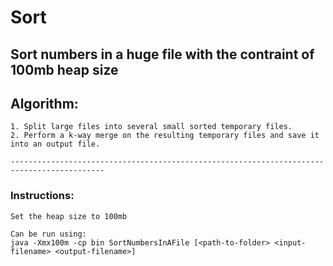 # Sort
Sort numbers in a huge file with the contraint of 100mb heap size
------------------------------------------------------------------------

## Algorithm:
`````````````
1. Split large files into several small sorted temporary files.
2. Perform a k-way merge on the resulting temporary files and save it into an output file.

-------------------------------------------------------------------------------------------
```````````````````````````````````````````````````````````````````````````````````````````

### Instructions:
`````````````````
Set the heap size to 100mb

Can be run using:
java -Xmx100m -cp bin SortNumbersInAFile [<path-to-folder> <input-filename> <output-filename>]
